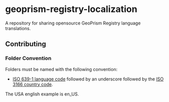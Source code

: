# geoprism-registry-localization
A repository for sharing opensource GeoPrism Registry language translations.

## Contributing

### Folder Convention
Folders must be named with the following convention:

* [ISO 639-1 language code](https://en.wikipedia.org/wiki/List_of_ISO_639-1_codes) followed by an underscore followed by the [ISO 3166 country code](https://en.wikipedia.org/wiki/List_of_ISO_3166_country_codes).

The USA english example is en_US.
